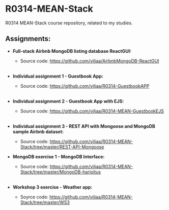 # R0314-MEAN-Stack
 R0314 MEAN-Stack course repository, related to my studies.<br>
 
 ## Assignments:
 * **Full-stack Airbnb MongoDB listing database ReactGUI:**
     * Source code: https://github.com/viljaa/AirbnbMongoDB-ReactGUI <br><br>
 
 * **Individual assignment 1 - Guestbook App:**
     * Source code: https://github.com/viljaa/R0314-GuestbookAPP <br><br>
     
 * **Individual assignment 2 - Guestbook App with EJS:**
     * Source code: https://github.com/viljaa/R0314-MEAN-GuestbookEJS <br><br>
     
 * **Individual assignment 3 - REST API with Mongoose and MongoDB sample Airbnb dataset:**
     * Source code: https://github.com/viljaa/R0314-MEAN-Stack/tree/master/REST-API-Mongoose
     
 * **MongoDB exercise 1 - MongoDB Interface:**
     * Source code: https://github.com/viljaa/R0314-MEAN-Stack/tree/master/MongoDB-harjoitus <br><br>
     
 * **Workshop 3 exercise - Weather app:**
     * Soyrce code: https://github.com/viljaa/R0314-MEAN-Stack/tree/master/WS3
